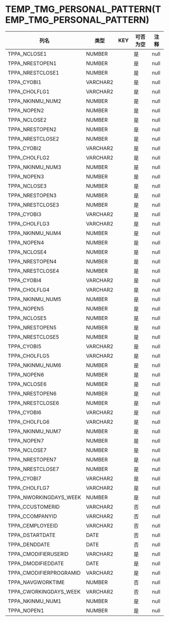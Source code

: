 # TEMP_TMG_PERSONAL_PATTERN(TEMP_TMG_PERSONAL_PATTERN)
| 列名   | 类型   | KEY  | 可否为空 | 注释   |
| ---- | ---- | ---- | ---- | ---- |
|TPPA_NCLOSE1|NUMBER||是|null|
|TPPA_NRESTOPEN1|NUMBER||是|null|
|TPPA_NRESTCLOSE1|NUMBER||是|null|
|TPPA_CYOBI1|VARCHAR2||是|null|
|TPPA_CHOLFLG1|VARCHAR2||是|null|
|TPPA_NKINMU_NUM2|NUMBER||是|null|
|TPPA_NOPEN2|NUMBER||是|null|
|TPPA_NCLOSE2|NUMBER||是|null|
|TPPA_NRESTOPEN2|NUMBER||是|null|
|TPPA_NRESTCLOSE2|NUMBER||是|null|
|TPPA_CYOBI2|VARCHAR2||是|null|
|TPPA_CHOLFLG2|VARCHAR2||是|null|
|TPPA_NKINMU_NUM3|NUMBER||是|null|
|TPPA_NOPEN3|NUMBER||是|null|
|TPPA_NCLOSE3|NUMBER||是|null|
|TPPA_NRESTOPEN3|NUMBER||是|null|
|TPPA_NRESTCLOSE3|NUMBER||是|null|
|TPPA_CYOBI3|VARCHAR2||是|null|
|TPPA_CHOLFLG3|VARCHAR2||是|null|
|TPPA_NKINMU_NUM4|NUMBER||是|null|
|TPPA_NOPEN4|NUMBER||是|null|
|TPPA_NCLOSE4|NUMBER||是|null|
|TPPA_NRESTOPEN4|NUMBER||是|null|
|TPPA_NRESTCLOSE4|NUMBER||是|null|
|TPPA_CYOBI4|VARCHAR2||是|null|
|TPPA_CHOLFLG4|VARCHAR2||是|null|
|TPPA_NKINMU_NUM5|NUMBER||是|null|
|TPPA_NOPEN5|NUMBER||是|null|
|TPPA_NCLOSE5|NUMBER||是|null|
|TPPA_NRESTOPEN5|NUMBER||是|null|
|TPPA_NRESTCLOSE5|NUMBER||是|null|
|TPPA_CYOBI5|VARCHAR2||是|null|
|TPPA_CHOLFLG5|VARCHAR2||是|null|
|TPPA_NKINMU_NUM6|NUMBER||是|null|
|TPPA_NOPEN6|NUMBER||是|null|
|TPPA_NCLOSE6|NUMBER||是|null|
|TPPA_NRESTOPEN6|NUMBER||是|null|
|TPPA_NRESTCLOSE6|NUMBER||是|null|
|TPPA_CYOBI6|VARCHAR2||是|null|
|TPPA_CHOLFLG6|VARCHAR2||是|null|
|TPPA_NKINMU_NUM7|NUMBER||是|null|
|TPPA_NOPEN7|NUMBER||是|null|
|TPPA_NCLOSE7|NUMBER||是|null|
|TPPA_NRESTOPEN7|NUMBER||是|null|
|TPPA_NRESTCLOSE7|NUMBER||是|null|
|TPPA_CYOBI7|VARCHAR2||是|null|
|TPPA_CHOLFLG7|VARCHAR2||是|null|
|TPPA_NWORKINGDAYS_WEEK|NUMBER||是|null|
|TPPA_CCUSTOMERID|VARCHAR2||否|null|
|TPPA_CCOMPANYID|VARCHAR2||否|null|
|TPPA_CEMPLOYEEID|VARCHAR2||否|null|
|TPPA_DSTARTDATE|DATE||否|null|
|TPPA_DENDDATE|DATE||否|null|
|TPPA_CMODIFIERUSERID|VARCHAR2||是|null|
|TPPA_DMODIFIEDDATE|DATE||是|null|
|TPPA_CMODIFIERPROGRAMID|VARCHAR2||是|null|
|TPPA_NAVGWORKTIME|NUMBER||否|null|
|TPPA_CWORKINGDAYS_WEEK|VARCHAR2||否|null|
|TPPA_NKINMU_NUM1|NUMBER||是|null|
|TPPA_NOPEN1|NUMBER||是|null|
